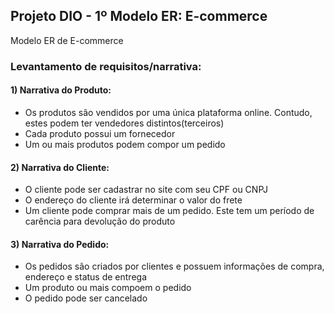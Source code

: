## Projeto DIO - 1º Modelo ER: E-commerce
Modelo ER de E-commerce

### Levantamento de requisitos/narrativa:

#### 1) Narrativa do Produto:
- Os produtos são vendidos por uma única plataforma online. Contudo, estes podem ter vendedores distintos(terceiros)
- Cada produto possui um fornecedor
- Um ou mais produtos podem compor um pedido

#### 2) Narrativa do Cliente:
- O cliente pode ser cadastrar no site com seu CPF ou CNPJ
- O endereço do cliente irá determinar o valor do frete
- Um cliente pode comprar mais de um pedido. Este tem um período de carência para devolução do produto

#### 3) Narrativa do Pedido:
- Os pedidos são criados por clientes e possuem informações de compra, endereço e status de entrega
- Um produto ou mais compoem o pedido
- O pedido pode ser cancelado
